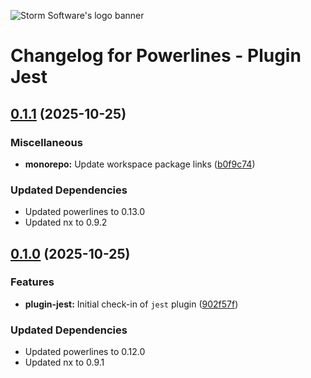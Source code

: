 ![Storm Software's logo banner](https://public.storm-cdn.com/brand-banner.png)

# Changelog for Powerlines - Plugin Jest

## [0.1.1](https://github.com/storm-software/powerlines/releases/tag/plugin-jest%400.1.1) (2025-10-25)

### Miscellaneous

- **monorepo:** Update workspace package links
  ([b0f9c74](https://github.com/storm-software/powerlines/commit/b0f9c74))

### Updated Dependencies

- Updated powerlines to 0.13.0
- Updated nx to 0.9.2

## [0.1.0](https://github.com/storm-software/powerlines/releases/tag/plugin-jest%400.1.0) (2025-10-25)

### Features

- **plugin-jest:** Initial check-in of `jest` plugin
  ([902f57f](https://github.com/storm-software/powerlines/commit/902f57f))

### Updated Dependencies

- Updated powerlines to 0.12.0
- Updated nx to 0.9.1
